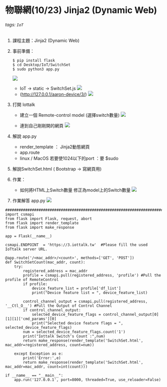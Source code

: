 # 物聯網(10/23) Jinja2 (Dynamic Web)
###### tags: `IoT`

1. 課程主題：Jinja2 (Dynamic Web)
2. 事前準備：
    ```
	$ pip install flask
	$ cd Desktop/IoT/SwitchSet
	$ sudo python3 app.py 
	```
    ![](https://i.imgur.com/oWKojvQ.png)
	* IoT -> static -> SwitchSet.js
    ![](https://i.imgur.com/LmGDjQt.png)
	* (http://127.0.0.1/aaron-device/3/)
	![](https://i.imgur.com/6eYYM6k.png)

	

    
3. 打開 Iottalk 
	* 建立一個 Remote-control model (選擇switch數量)
	![](https://i.imgur.com/UKCGVZR.png)

	* 連到自己剛剛開的網頁 
	![](https://i.imgur.com/I41urne.png)


4. 解說 app.py
	* render_template  ： Jinja2動態網頁
	* app.route
	* linux / MacOS 若要使1024以下的port ：要 $sudo
5. 解說SwitchSet.html 
( Bootstrap -> 寫網頁用)

6. 作業：
	* 如何將HTML上Switch數量 修正為model上的Switch數量 
	![](https://i.imgur.com/DhxjVCz.png)

	
7. 作業解答 app.py 
![](https://i.imgur.com/uZoG3wF.png)


```
##########################################################################################################################
import csmapi
from flask import Flask, request, abort
from flask import render_template
from flask import make_response

app = Flask(__name__)

csmapi.ENDPOINT  = 'https://3.iottalk.tw'  #Please fill the used IoTtalk server URL.

@app.route('/<mac_addr>/<count>', methods=['GET', 'POST'])
def SwitchSetCount(mac_addr, count):
    try:
        registered_address = mac_addr
        profile = csmapi.pull(registered_address, 'profile') #Pull the profile of RemoteControl
        if profile:
            device_feature_list = profile['df_list']
            print("Device feature list = ", device_feature_list)
        
        control_channel_output = csmapi.pull(registered_address, '__Ctl_O__') #Pull the Output of Control Channel
        if control_channel_output:
            selected_device_feature_flags = control_channel_output[0][1][1]['cmd_params'][0]
            print("Selected device feature flags = ", selected_device_feature_flags)
        num = selected_device_feature_flags.count('1')
        print("Iottalk Switch's Count :",num)
        return make_response(render_template('SwitchSet.html', mac_addr=registered_address, count=num))
        
    except Exception as e:
        print('Error:',e)
        return make_response(render_template('SwitchSet.html', mac_addr=mac_addr, count=int(count)))
        
if __name__ == "__main__":
    app.run('127.0.0.1', port=8000, threaded=True, use_reloader=False)

```